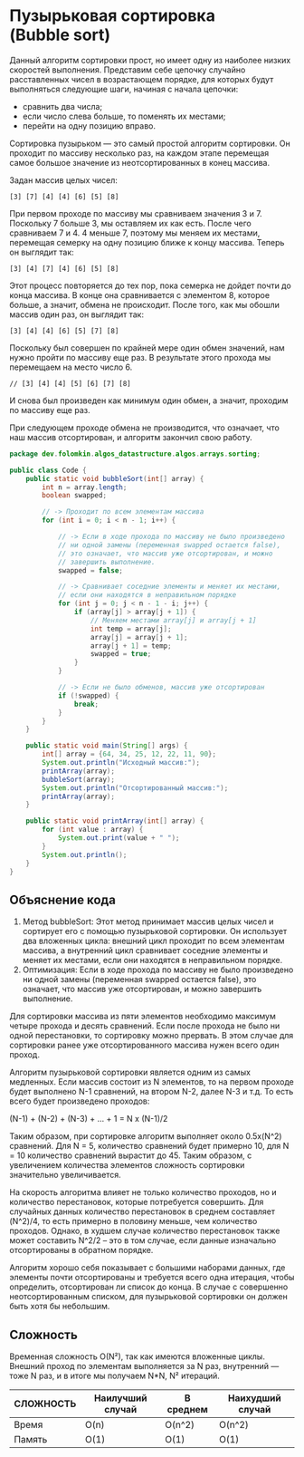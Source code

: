 # Пузырьковая сортировка<br> (Bubble sort)

Данный алгоритм сортировки прост, но имеет одну из наиболее низких скоростей
выполнения. Представим себе цепочку случайно расставленных чисел в возрастающем
порядке, для которых будут выполняться следующие шаги, начиная с начала цепочки:

- сравнить два числа;
- если число слева больше, то поменять их местами;
- перейти на одну позицию вправо.

Сортировка пузырьком — это самый простой алгоритм сортировки. Он проходит по
массиву несколько раз, на каждом этапе перемещая самое большое значение из
неотсортированных в конец массива.

Задан массив целых чисел:

    [3] [7] [4] [4] [6] [5] [8]

При первом проходе по массиву мы сравниваем значения 3 и 7. Поскольку 7 больше
3, мы оставляем их как есть. После чего сравниваем 7 и 4. 4 меньше 7, поэтому мы
меняем их местами, перемещая семерку на одну позицию ближе к концу массива.
Теперь он выглядит так:

    [3] [4] [7] [4] [6] [5] [8]

Этот процесс повторяется до тех пор, пока семерка не дойдет почти до конца
массива. В конце она сравнивается с элементом 8, которое больше, а значит,
обмена не происходит. После того, как мы обошли массив один раз, он выглядит
так:

    [3] [4] [4] [6] [5] [7] [8]

Поскольку был совершен по крайней мере один обмен значений, нам нужно пройти по
массиву еще раз. В результате этого прохода мы перемещаем на место число 6.

    // [3] [4] [4] [5] [6] [7] [8]

И снова был произведен как минимум один обмен, а значит, проходим по массиву еще
раз.

При следующем проходе обмена не производится, что означает, что наш массив
отсортирован, и алгоритм закончил свою работу.

```java
package dev.folomkin.algos_datastructure.algos.arrays.sorting;

public class Code {
    public static void bubbleSort(int[] array) {
        int n = array.length;
        boolean swapped;

        // -> Проходит по всем элементам массива
        for (int i = 0; i < n - 1; i++) {

            // -> Если в ходе прохода по массиву не было произведено
            // ни одной замены (переменная swapped остается false),
            // это означает, что массив уже отсортирован, и можно
            // завершить выполнение.
            swapped = false;

            // -> Сравнивает соседние элементы и меняет их местами,
            // если они находятся в неправильном порядке
            for (int j = 0; j < n - 1 - i; j++) {
                if (array[j] > array[j + 1]) {
                    // Меняем местами array[j] и array[j + 1]
                    int temp = array[j];
                    array[j] = array[j + 1];
                    array[j + 1] = temp;
                    swapped = true;
                }
            }

            // -> Если не было обменов, массив уже отсортирован
            if (!swapped) {
                break;
            }
        }
    }

    public static void main(String[] args) {
        int[] array = {64, 34, 25, 12, 22, 11, 90};
        System.out.println("Исходный массив:");
        printArray(array);
        bubbleSort(array);
        System.out.println("Отсортированный массив:");
        printArray(array);
    }

    public static void printArray(int[] array) {
        for (int value : array) {
            System.out.print(value + " ");
        }
        System.out.println();
    }
}

```

## Объяснение кода

1. Метод bubbleSort: Этот метод принимает массив целых чисел и сортирует его с
   помощью пузырьковой сортировки. Он использует два вложенных цикла: внешний
   цикл проходит по всем элементам массива, а внутренний цикл сравнивает
   соседние элементы и меняет их местами, если они находятся в неправильном
   порядке.
2. Оптимизация: Если в ходе прохода по массиву не было произведено ни одной
   замены (переменная swapped остается false), это означает, что массив уже
   отсортирован, и можно завершить выполнение.

Для сортировки массива из пяти элементов необходимо максимум четыре прохода и
десять сравнений. Если после прохода не было ни одной перестановки, то
сортировку можно прервать. В этом случае для сортировки ранее уже
отсортированного массива нужен всего один проход.

Алгоритм пузырьковой сортировки является одним из самых медленных. Если массив
состоит из N элементов, то на первом проходе будет выполнено N-1 сравнений, на
втором N-2, далее N-3 и т.д. То есть всего будет произведено проходов:

(N-1) + (N-2) + (N-3) + … + 1 = N x (N-1)/2

Таким образом, при сортировке алгоритм выполняет около 0.5х(N^2) сравнений. Для
N = 5, количество сравнений будет примерно 10, для N = 10 количество сравнений
вырастит до 45. Таким образом, с увеличением количества элементов сложность
сортировки значительно увеличивается.

На скорость алгоритма влияет не только количество проходов, но и количество
перестановок, которые потребуется совершить. Для случайных данных количество
перестановок в среднем составляет (N^2)/4, то есть примерно в половину меньше,
чем количество проходов. Однако, в худшем случае количество перестановок также
может составить N^2/2 – это в том случае, если данные изначально отсортированы
в обратном порядке.

Алгоритм хорошо себя показывает с большими наборами данных, где элементы почти
отсортированы и требуется всего одна итерация, чтобы определить, отсортирован ли
список до конца.
В случае с совершенно неотсортированным списком, для пузырьковой сортировки он
должен быть хотя бы небольшим.

## Сложность

Временная сложность O(N²), так как имеются вложенные циклы. Внешний проход по
элементам выполняется за N раз, внутренний — тоже N раз, и в итоге мы получаем
N*N, N² итераций.

| СЛОЖНОСТЬ | Наилучший случай | В среднем | Наихудший случай |
|-----------|------------------|-----------|------------------|
| Время     | O(n)             | O(n^2)    | O(n^2)           |
| Память    | O(1)             | O(1)      | O(1)             |
